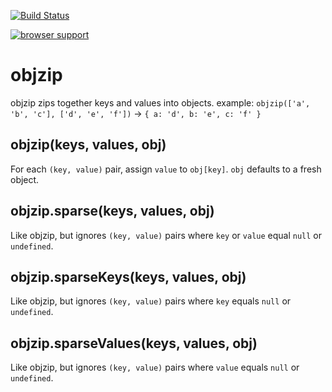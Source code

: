 [![Build Status](https://travis-ci.org/nathan7/objzip.png)](https://travis-ci.org/nathan7/objzip)

[![browser support](http://ci.testling.com/nathan7/objzip.png)](http://ci.testling.com/nathan7/objzip)

objzip
======
objzip zips together keys and values into objects.
example: ``objzip(['a', 'b', 'c'], ['d', 'e', 'f'])`` -> ``{ a: 'd', b: 'e', c: 'f' }``

objzip(keys, values, obj)
-------------------------
For each ``(key, value)`` pair, assign ``value`` to ``obj[key]``.
``obj`` defaults to a fresh object.

objzip.sparse(keys, values, obj)
--------------------------------
Like objzip, but ignores ``(key, value)`` pairs where ``key`` or ``value`` equal ``null`` or ``undefined``.

objzip.sparseKeys(keys, values, obj)
------------------------------------
Like objzip, but ignores ``(key, value)`` pairs where ``key`` equals ``null`` or ``undefined``.

objzip.sparseValues(keys, values, obj)
------------------------------------
Like objzip, but ignores ``(key, value)`` pairs where ``value`` equals ``null`` or ``undefined``.
